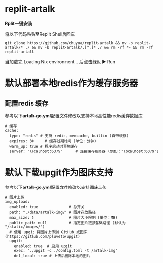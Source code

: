 # replit-artalk

**Rplit一键安装**

将以下代码粘贴至Replit Shell后回车

`
git clone https://github.com/chuyua/replit-artalk && mv -b replit-artalk/* ./ && mv -b replit-artalk/.[^.]* ./ && rm -rf *~ && rm -rf replit-artalk
`

当加载完 Loading Nix environment... 后点击绿色 ▶ Run

# 默认部署本地redis作为缓存服务器

## 配置redis 缓存

参考以下**artalk-go.yml**配置文件修改以支持本地高性能redis缓存数据库

```
# 缓存
cache:
  type: "redis" # 支持 redis, memcache, builtin (自带缓存)
  expires: 30     # 缓存过期时间 (单位：分钟)
  warm_up: true # 程序启动时预热缓存
  server: "localhost:6379"      # 连接缓存服务器 (例如："localhost:6379")
```

# 默认下载upgit作为图床支持

参考以下**artalk-go.yml**配置文件修改以支持图床上传

```
# 图片上传
img_upload:
  enabled: true              # 总开关
  path: "./data/artalk-img/" # 图片存放路径
  max_size: 5                # 图片大小限制 (单位：MB)
  public_path: null          # 指定图片链接基础路径 (默认为 "/static/images/")
  # 使用 upgit 将图片上传到 GitHub 或图床 (https://github.com/pluveto/upgit)
  upgit:
    enabled: true  # 启用 upgit
    exec: "./upgit -c ./config.toml -t /artalk-img"
    del_local: true # 上传后删除本地的图片
```


